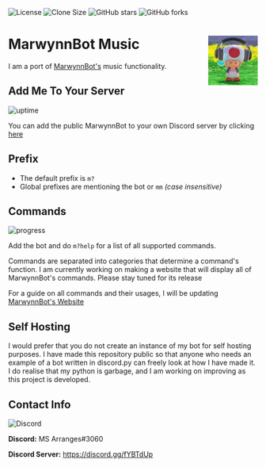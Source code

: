 ![License](https://img.shields.io/badge/license-GPLv3.0-brightgreen)
![Clone Size](https://img.shields.io/github/repo-size/marwynnsomridhivej/marwynnbot?color=red&label=Clone%20Size)
![GitHub stars](https://img.shields.io/github/stars/marwynnsomridhivej/marwynnbot?label=Stars&style=social)
![GitHub forks](https://img.shields.io/github/forks/marwynnsomridhivej/marwynnbot?label=Forks&style=social)

# MarwynnBot Music <img align="right" src="/vibingtoad.jpg" height="100" width="100">

I am a port of [MarwynnBot's](https://github.com/marwynnsomridhivej/marwynnbot) music functionality.

## Add Me To Your Server

![uptime](https://img.shields.io/badge/uptime-90.0%25-brightgreen)

You can add the public MarwynnBot to your own Discord server by clicking [here](https://discord.com/oauth2/authorize?client_id=751966223813705809&scope=bot&permissions=66334016)

## Prefix

* The default prefix is `m?`
* Global prefixes are mentioning the bot or `mm` *(case insensitive)*

## Commands

![progress](https://img.shields.io/badge/coverage-100%25-orange)

Add the bot and do `m?help` for a list of all supported commands.

Commands are separated into categories that determine a command's function. I am currently working on making a website
that will display all of MarwynnBot's commands. Please stay tuned for its release

For a guide on all commands and their usages, I will be updating [MarwynnBot's Website](http://www.marwynnbot.tk)

## Self Hosting

I would prefer that you do not create an instance of my bot for self hosting purposes. I have made this repository
public so that anyone who needs an example of a bot written in discord.py can freely look at how I have made it. I do
realise that my python is garbage, and I am working on improving as this project is developed.

## Contact Info

![Discord](https://img.shields.io/discord/707981159748993084?color=blue&label=Discord)

**Discord:** MS Arranges#3060

**Discord Server:** https://discord.gg/fYBTdUp
